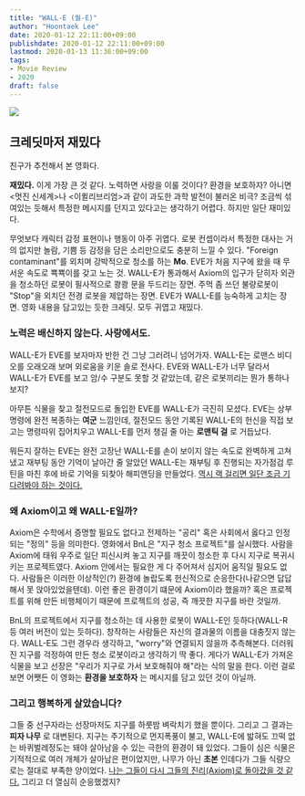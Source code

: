 ```yaml
---
title: "WALL-E (월-E)"
author: "Hoontaek Lee"
date: 2020-01-12 22:11:00+09:00
publishdate: 2020-01-12 22:11:00+09:00
lastmod: 2020-01-13 11:36:00+09:00
tags:
- Movie Review
- 2020
draft: false
---
```


![](https://movie-phinf.pstatic.net/20111222_120/1324545496115Cy4Hh_JPEG/movie_image.jpg?type=m665_443_2)

## 크레딧마저 재밌다

친구가 추천해서 본 영화다.  

**재밌다.** 이게 가장 큰 것 같다. 노력하면 사랑을 이룰 것이다? 환경을 보호하자? 아니면 <멋진 신세계>나 <이퀼리브리엄>과 같이 과도한 과학 발전이 불러온 비극? 조금씩 섞여있는 듯해서 특정한 메시지를 던지고 있다고는 생각하기 어렵다. 하지만 일단 재미있다.  

무엇보다 캐릭터 감정 표현이나 행동이 아주 귀엽다. 로봇 컨셉이라서 특정한 대사는 거의 없지만 놀람, 기쁨 등 감정을 담은 소리만으로도 충분히 느낄 수 있다. "Foreign contaminant"를 외치며 강박적으로 청소를 하는 **Mo**. EVE가 처음 지구에 왔을 때 무서운 속도로 뾱뾱이를 갖고 노는 것. WALL-E가 통과해서 Axiom의 입구가 닫히자 외관을 청소하던 로봇이 필사적으로 쾅쾅 문을 두드리는 장면. 주먹 좀 쓰던 불량로봇이 "Stop"을 외치던 전경 로봇을 제압하는 장면. EVE가 WALL-E를 능숙하게 고치는 장면. 영화 내용을 담고있는 듯한 크레딧. 모두 귀엽고 재밌다.

### 노력은 배신하지 않는다. 사랑에서도.
WALL-E가 EVE를 보자마자 반한 건 그냥 그러려니 넘어가자. WALL-E는 로맨스 비디오를 오래오래 보며 외로움을 키운 솔로 전사다. EVE와 WALL-E가 너무 달라서 WALL-E가 EVE를 보고 암/수 구분도 못할 것 같았는데, 같은 로봇끼리는 뭔가 통하나보지?  

아무튼 식물을 찾고 절전모드로 돌입한 EVE를 WALL-E가 극진히 모셨다. EVE는 상부 명령에 완전 복종하는 **여군** 느낌인데, 절전모드 동안 기록된 WALL-E의 헌신을 직접 보고는 명령따위 집어치우고 WALL-E를 먼저 챙길 줄 아는 **로맨틱 걸** 로 거듭났다.

뭐든지 잘하는 EVE는 완전 고장난 WALL-E를 손이 보이지 않는 속도로 완벽하게 고쳐냈고 재부팅 동안 기억이 날아간 줄 알았던 WALL-E는 재부팅 후 진행되는 자가점검 루틴을 마친 후에 바로 기억을 되찾아 해피앤딩을 만들었다. <U>역시 랙 걸리면 일단 조금 기다려봐야 하는 것이다.</U>

### 왜 Axiom이고 왜 WALL-E일까?
Axiom은 수학에서 증명할 필요도 없다고 전제하는 "공리" 혹은 사회에서 옳다고 인정되는 "정의" 등을 의미한다. 영화에서 BnL은 "지구 청소 프로젝트"를 실시했다. 사람을 Axiom에 태워 우주로 일단 피신시켜 놓고 지구를 깨끗이 청소한 후 다시 지구로 복귀시키는 프로젝트였다. Axiom 안에서는 필요한 게 다 주어져서 심지어 움직일 필요도 없다. 사람들은 이러한 이상적인(?) 환경에 놀랍도록 헌신적으로 순응한다(나같으면 답답해서 못 앉아있었을텐데). 이런 좋은 환경이기 떄문에 Axiom이라 했을까? 혹은 프로젝트를 위해 만든 비행체이기 때문에 프로젝트의 성공, 즉 깨끗한 지구를 바란 것일까.

BnL의 프로젝트에서 지구를 청소하는 데 사용한 로봇이 WALL-E인 듯하다(WALL-R 등 여러 버전이 있는 듯하다). 창작하는 사람들은 자신의 결과물의 이름을 대충짓지 않는다. WALL-E도 그런 경우라 생각하고, "worry"와 연결되지 않을까 추측해본다. 더러워진 지구를 걱정하여 만든 청소 로봇이라고 생각하기 딱 좋다. 게다가 WALL-E가 가져온 식물을 보고 선장은 "우리가 지구로 가서 보호해줘야 해"라는 식의 말을 한다. 이런 걸로 보면 어쨋든 이 영화는 **환경을 보호하자** 는 메시지를 담고 있던 것이 아닐까.

### 그리고 행복하게 살았습니다?
그들 중 선구자라는 선장마저도 지구를 하룻밤 벼락치기 했을 뿐이다. 그리고 그 결과는 **피자 나무** 로 대변된다. 지구는 주기적으로 먼지폭풍이 불고, WALL-E에 밟혀도 끄떡 없는 바퀴벌레정도는 돼야 살아남을 수 있는 극한의 환경이 돼 있었다. 그들이 심은 식물은 기적적으로 여러 개체가 살아남은 편이었지만, 나무가 아닌 **초본** 인데다가 그들 식량으로는 절대로 부족한 양이었다. <u>나는 그들이 다시 그들의 진리(Axiom)로 돌아갔을 것 같다.</u> 그리고 더 열심히 순응했겠지?
